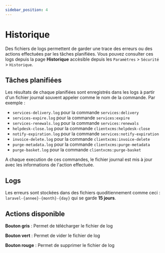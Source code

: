 ```yaml
---
sidebar_position: 4
---
```


# Historique

Des fichiers de logs permettent de garder une trace des erreurs ou des actions effectuées par les tâches planifiées. Vous pouvez consulter ces logs depuis la page **Historique** accèsible depuis les `Paramètres` > `Sécurité` > `Historique`.
## Tâches planifiées
Les résultats de chaque planifiées sont enregistrés dans les logs à partir d'un fichier journal souvent appeler comme le nom de la commande. Par exemple : 
- `services-delivery.log` pour la commande `services:delivery`
- `services-expire.log` pour la commande `services:expire`
- `services-renewals.log` pour la commande `services:renewals`
- `helpdesk-close.log` pour la commande `clientxcms:helpdesk-close`
- `notify-expiration.log` pour la commande `services:notify-expiration`
- `invoice-delete.log` pour la commande `clientxcms:invoice-delete`
- `purge-metadata.log` pour la commande `clientxcms:purge-metadata`
- `purge-basket.log` pour la commande `clientxcms:purge-basket`

A chaque execution de ces commandes, le fichier journal est mis à jour avec les informations de l'action effectuée.
## Logs
Les erreurs sont stockées dans des fichiers quoditiennement comme ceci : `laravel-{annee}-{month}-{day}` qui se garde **15 jours**.
## Actions disponible
**Bouton gris** : Permet de télécharger le fichier de log

**Bouton vert** : Permet de vider le fichier de log

**Bouton rouge** : Permet de supprimer le fichier de log
